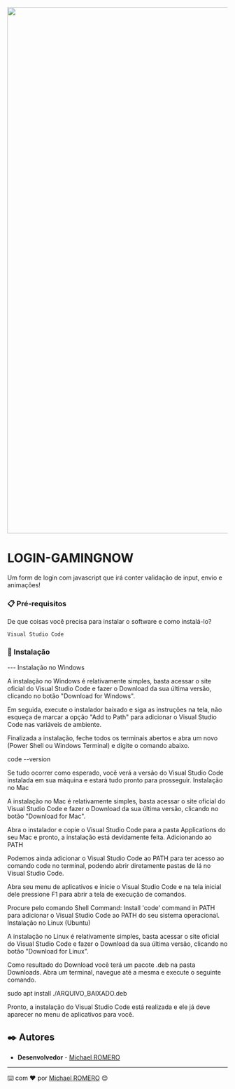 <img src="https://user-images.githubusercontent.com/90795873/190657566-cc7c610e-0c0a-450b-a3b1-ac1c4433afb1.png" width="1200px"/>


# LOGIN-GAMINGNOW

Um form de login com javascript que irá conter validação de input, envio e animações!

### 📋 Pré-requisitos

De que coisas você precisa para instalar o software e como instalá-lo?

```
Visual Studio Code
```

### 🔧 Instalação

--- Instalação no Windows

A instalação no Windows é relativamente simples, basta acessar o site oficial do Visual Studio Code e fazer o Download da sua última versão, clicando no botão "Download for Windows".

Em seguida, execute o instalador baixado e siga as instruções na tela, não esqueça de marcar a opção "Add to Path" para adicionar o Visual Studio Code nas variáveis de ambiente.

Finalizada a instalação, feche todos os terminais abertos e abra um novo (Power Shell ou Windows Terminal) e digite o comando abaixo.

code --version

Se tudo ocorrer como esperado, você verá a versão do Visual Studio Code instalada em sua máquina e estará tudo pronto para prosseguir.
Instalação no Mac

A instalação no Mac é relativamente simples, basta acessar o site oficial do Visual Studio Code e fazer o Download da sua última versão, clicando no botão "Download for Mac".

Abra o instalador e copie o Visual Studio Code para a pasta Applications do seu Mac e pronto, a instalação está devidamente feita.
Adicionando ao PATH

Podemos ainda adicionar o Visual Studio Code ao PATH para ter acesso ao comando code no terminal, podendo abrir diretamente pastas de lá no Visual Studio Code.

Abra seu menu de aplicativos e inicie o Visual Studio Code e na tela inicial dele pressione F1 para abrir a tela de execução de comandos.

Procure pelo comando Shell Command: Install 'code' command in PATH para adicionar o Visual Studio Code ao PATH do seu sistema operacional.
Instalação no Linux (Ubuntu)

A instalação no Linux é relativamente simples, basta acessar o site oficial do Visual Studio Code e fazer o Download da sua última versão, clicando no botão "Download for Linux".

Como resultado do Download você terá um pacote .deb na pasta Downloads. Abra um terminal, navegue até a mesma e execute o seguinte comando.

sudo apt install ./ARQUIVO_BAIXADO.deb

Pronto, a instalação do Visual Studio Code está realizada e ele já deve aparecer no menu de aplicativos para você.

## ✒️ Autores

* **Desenvolvedor** - [Michael ROMERO](https://github.com/teamchoque)

---
⌨️ com ❤️ por [Michael ROMERO](https://www.linkedin.com/in/michael-romero-2794b364/) 😊
